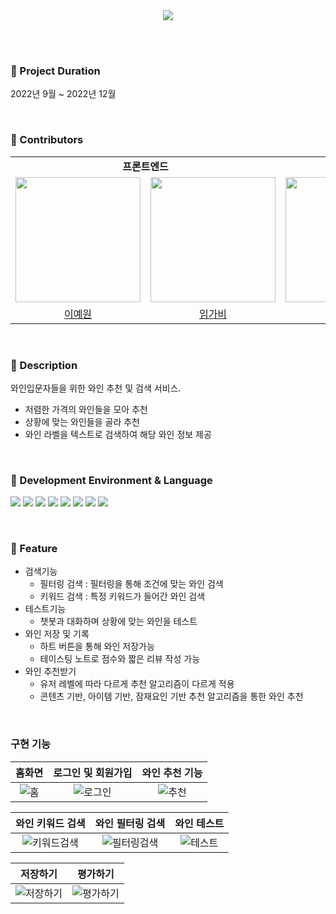 <div align="center">
  <img src="https://github.com/Wine-O-clocK/.github/assets/80308473/e0d143cd-9e62-4279-b69a-694ab8421865" />
</div>

</br></br>

### 🍷 Project Duration 
2022년 9월 ~ 2022년 12월

</br>


### 🍷 Contributors
<table>
<!-- 팀 -->
  <tr>
    <td align="center" colspan="2"><strong>프론트엔드</strong></td>
    <td align="center" colspan="1"><strong>백엔드</strong></td>
  </tr>

<!-- 이미지 -->
  <tr>
    <!-- FE (예원) -->
    <td>
      <a href="https://github.com/yen001004">
        <img src="https://github.com/Wine-O-clocK/.github/assets/80308473/629d602d-09d8-4ce3-b036-dd7937f5a923" width="200px"/>
      </a>
    </td>
    <!-- BE (가비) -->
    <td>
      <a href="https://github.com/limgabi">
        <img src="https://github.com/Wine-O-clocK/.github/assets/80308473/3aa061e9-95c8-4d47-911c-520daa31008e" width="200px"/>
      </a>
    </td>
    <!-- BE (규리) -->
    <td>
      <a href="https://github.com/bnfkim">
        <img src="https://github.com/Wine-O-clocK/.github/assets/80308473/93a554a5-d8d5-44a2-9f16-140628e906e6" width="200px"/>
      </a>
    </td>
  </tr>

<!-- 팀원 이름 -->
  <tr>
    <!-- FE (예원) -->
    <td align="center">
        <a href="https://github.com/yen001004">이예원</a>
    </td>
    <!-- FE (가비) -->
    <td align="center">
        <a href="https://github.com/limgabi">임가비</a>
    </td>
    <!-- BE (규리) -->
    <td align="center">
        <a href="https://github.com/bnfkim">김규리</a>
    </td>
  </tr>
</table>


</br>


### 🍷 Description
와인입문자들을 위한 와인 추천 및 검색 서비스.
- 저렴한 가격의 와인들을 모아 추천
- 상황에 맞는 와인들을 골라 추천
- 와인 라벨을 텍스트로 검색하여 해당 와인 정보 제공

</br>

### 🍷 Development Environment & Language
<img src="https://img.shields.io/badge/Python-3766AB?style=flat-square&logo=Python&logoColor=white"/></a>
<img src="https://img.shields.io/badge/HTML5-E34F26?style=flat-square&logo=HTML5&logoColor=white"/></a> 
<img src="https://img.shields.io/badge/CSS3-1572B6?style=flat-square&logo=CSS3&logoColor=white"/></a>
<img src="https://img.shields.io/badge/JavaScript-F7DF1E?style=flat-square&logo=JavaScript&logoColor=white"/></a>
<img src="https://img.shields.io/badge/react-61DAFB?style=flat-square&logo=react&logoColor=black">
<img src="https://img.shields.io/badge/JAVA-007396?style=flat-square&logo=java&logoColor=white">
<img src="https://img.shields.io/badge/Spring-6DB33F?style=flat-square&logo=Spring&logoColor=white">
<img src="https://img.shields.io/badge/Amazon AWS-232F3E?style=flat-square&logo=Amazon%20AWS&logoColor=white"/></a>

</br>

### 🍷 Feature
- 검색기능
  - 필터링 검색 : 필터링을 통해 조건에 맞는 와인 검색
  - 키워드 검색 : 특정 키워드가 들어간 와인 검색
- 테스트기능
  - 챗봇과 대화하며 상황에 맞는 와인을 테스트
- 와인 저장 및 기록
  - 하트 버튼을 통해 와인 저장가능
  - 테이스팅 노트로 점수와 짧은 리뷰 작성 가능
- 와인 추천받기
  - 유저 레벨에 따라 다르게 추천 알고리즘이 다르게 적용
  - 콘텐츠 기반, 아이템 기반, 잠재요인 기반 추천 알고리즘을 통한 와인 추천

</br>



### 구현 기능

|홈화면|로그인 및 회원가입|와인 추천 기능|
|:---:|:---:|:---:|
|![홈](https://github.com/Wine-O-clocK/.github/assets/80308473/5c7b16ee-1e2b-430a-ae27-5d460f61a837)|![로그인](https://github.com/Wine-O-clocK/.github/assets/80308473/623561e7-e759-4bc0-9fbe-9f0518a66fe8)|![추천](https://github.com/Wine-O-clocK/.github/assets/80308473/5dfda215-2e2b-4d28-b77b-ca28500cd1f1)|

|와인 키워드 검색|와인 필터링 검색|와인 테스트|
|:---:|:---:|:---:|
|![키워드검색](https://github.com/Wine-O-clocK/.github/assets/80308473/4713b455-6ab8-4a50-af90-2521435b210d)|![필터링검색](https://github.com/Wine-O-clocK/.github/assets/80308473/1156f4f3-dccf-45a2-b5e4-ddf42556c6fa)|![테스트](https://github.com/Wine-O-clocK/.github/assets/80308473/2881d7f8-a4f6-47cc-a26d-d0c4acbe861a)|


|저장하기|평가하기|
|:---:|:---:|
|![저장하기](https://github.com/Wine-O-clocK/.github/assets/80308473/e7b7089f-baa3-4a4c-be09-201fe30144d7)|![평가하기](https://github.com/Wine-O-clocK/.github/assets/80308473/ff5edd41-cb51-4b70-8324-5f88fe1e590f)|

